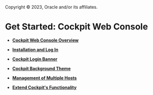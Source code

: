 Copyright © 2023, Oracle and/or its affiliates.

# Get Started: Cockpit Web Console

-   **[Cockpit Web Console Overview](../topics/cockpit_overview.md)**  

-   **[Installation and Log In](../topics/cockpit-install_section.md)**  

-   **[Cockpit Login Banner](../topics/banner_creation_dita.md)**  

-   **[Cockpit Background Theme](../topics/display_mode.md)**  

-   **[Management of Multiple Hosts](../topics/cockpit-manage_multiple_hosts.md)**  

-   **[Extend Cockpit's Functionality](../topics/extend_cockpit.md)**  


